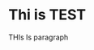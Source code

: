 <main>
  <head>
    <title>MyTEST</title>
  </head>
  <body>
    <h1>Thi is TEST</h1>
    <p>THIs Is paragraph</p>
  </body>
</main>
